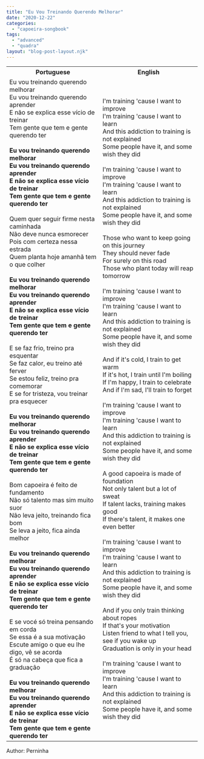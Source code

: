 ```yaml
---
title: "Eu Vou Treinando Querendo Melhorar"
date: "2020-12-22"
categories: 
  - "capoeira-songbook"
tags: 
  - "advanced"
  - "quadra"
layout: "blog-post-layout.njk"
---
```


<table class="capoeira-table">
    <tr class="header-row">
        <th>Portuguese</th>
        <th>English</th>
    </tr>
    <tr>
        <td>
            Eu vou treinando querendo melhorar<br>
            Eu vou treinando querendo aprender<br>
            E não se explica esse vício de treinar<br>
            Tem gente que tem e gente querendo ter<br>
            <br>
            <strong>Eu vou treinando querendo melhorar<br>
            Eu vou treinando querendo aprender<br>
            E não se explica esse vício de treinar<br>
            Tem gente que tem e gente querendo ter</strong><br>
            <br>
            Quem quer seguir firme nesta caminhada<br>
            Não deve nunca esmorecer<br>
            Pois com certeza nessa estrada<br>
            Quem planta hoje amanhã tem o que colher<br>
            <br>
            <strong>Eu vou treinando querendo melhorar<br>
            Eu vou treinando querendo aprender<br>
            E não se explica esse vício de treinar<br>
            Tem gente que tem e gente querendo ter</strong><br>
            <br>
            E se faz frio, treino pra esquentar<br>
            Se faz calor, eu treino até ferver<br>
            Se estou feliz, treino pra comemorar<br>
            E se for tristeza, vou treinar pra esquecer<br>
            <br>
            <strong>Eu vou treinando querendo melhorar<br>
            Eu vou treinando querendo aprender<br>
            E não se explica esse vício de treinar<br>
            Tem gente que tem e gente querendo ter</strong><br>
            <br>
            Bom capoeira é feito de fundamento<br>
            Não só talento mas sim muito suor<br>
            Não leva jeito, treinando fica bom<br>
            Se leva a jeito, fica ainda melhor<br>
            <br>
            <strong>Eu vou treinando querendo melhorar<br>
            Eu vou treinando querendo aprender<br>
            E não se explica esse vício de treinar<br>
            Tem gente que tem e gente querendo ter</strong><br>
            <br>
            E se vocé só treina pensando em corda<br>
            Se essa é a sua motivação<br>
            Escute amigo o que eu lhe digo, vê se acorda<br>
            É só na cabeça que fica a graduação<br>
            <br>
            <strong>Eu vou treinando querendo melhorar<br>
            Eu vou treinando querendo aprender<br>
            E não se explica esse vício de treinar<br>
            Tem gente que tem e gente querendo ter</strong>
        </td>
        <td>
            I'm training 'cause I want to improve<br>
            I'm training 'cause I want to learn<br>
            And this addiction to training is not explained<br>
            Some people have it, and some wish they did<br>
            <br>
            I'm training 'cause I want to improve<br>
            I'm training 'cause I want to learn<br>
            And this addiction to training is not explained<br>
            Some people have it, and some wish they did<br>
            <br>
            Those who want to keep going on this journey<br>
            They should never fade<br>
            For surely on this road<br>
            Those who plant today will reap tomorrow<br>
            <br>
            I'm training 'cause I want to improve<br>
            I'm training 'cause I want to learn<br>
            And this addiction to training is not explained<br>
            Some people have it, and some wish they did<br>
            <br>
            And if it's cold, I train to get warm<br>
            If it's hot, I train until I'm boiling<br>
            If I'm happy, I train to celebrate<br>
            And if I'm sad, I'll train to forget<br>
            <br>
            I'm training 'cause I want to improve<br>
            I'm training 'cause I want to learn<br>
            And this addiction to training is not explained<br>
            Some people have it, and some wish they did<br>
            <br>
            A good capoeira is made of foundation<br>
            Not only talent but a lot of sweat<br>
            If talent lacks, training makes good<br>
            If there's talent, it makes one even better<br>
            <br>
            I'm training 'cause I want to improve<br>
            I'm training 'cause I want to learn<br>
            And this addiction to training is not explained<br>
            Some people have it, and some wish they did<br>
            <br>
            And if you only train thinking about ropes<br>
            If that's your motivation<br>
            Listen friend to what I tell you, see if you wake up<br>
            Graduation is only in your head<br>
            <br>
            I'm training 'cause I want to improve<br>
            I'm training 'cause I want to learn<br>
            And this addiction to training is not explained<br>
            Some people have it, and some wish they did
        </td>
    </tr>
</table>

<figcaption>
Author: Perninha
</figcaption>